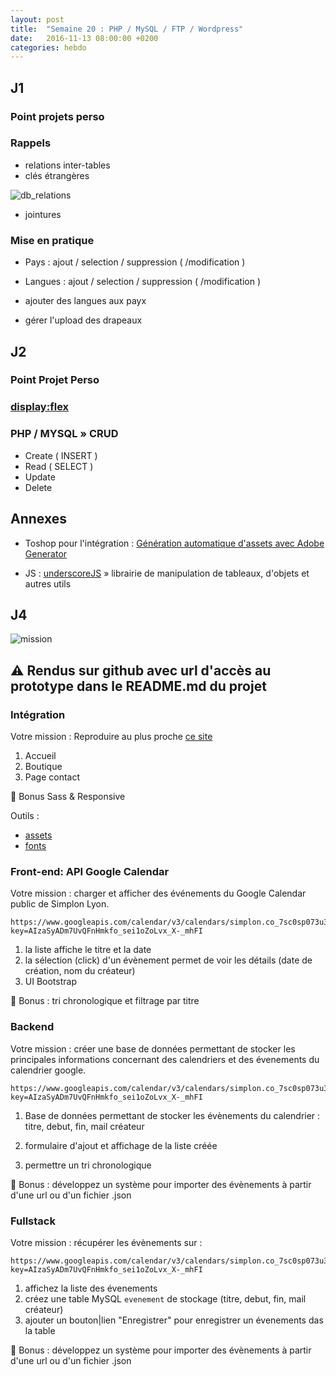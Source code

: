 ```yaml
---
layout: post
title:  "Semaine 20 : PHP / MySQL / FTP / Wordpress"
date:   2016-11-13 08:00:00 +0200
categories: hebdo 
---
```


## J1

### Point projets perso

### Rappels
- relations inter-tables
- clés étrangères

![db_relations](../../../../img/db_relation.jpg)

- jointures

### Mise en pratique

- Pays : ajout / selection / suppression ( /modification )
- Langues : ajout / selection / suppression ( /modification )

- ajouter des langues aux payx
- gérer l'upload des drapeaux


## J2

### Point Projet Perso

### [display:flex](https://ptitim.github.io/Flex/) 

### PHP / MYSQL » CRUD

- Create ( INSERT )
- Read ( SELECT )
- Update
- Delete

## Annexes

- Toshop pour l'intégration : [Génération automatique d'assets avec Adobe Generator](https://helpx.adobe.com/photoshop/using/generate-assets-layers.html)

- JS : [underscoreJS](http://underscorejs.org) » librairie de manipulation de tableaux, d'objets et autres utils 

## J4

![mission](http://s3.amazonaws.com/rapgenius/01-004-Mission_Impossible-TV-fuse-logo.png)

## :warning: Rendus sur github avec url d'accès au prototype dans le README.md du projet

### Intégration

Votre mission : Reproduire au plus proche [ce site](http://fr.wix.com/website-template/view/html/1610?originUrl=http%3A%2F%2Ffr.wix.com%2Fwebsite%2Ftemplates%2Fhtml%2Fonline-store%2F1&bookName=&galleryDocIndex=6&category=online-store&viewMode=desktop)

1. Accueil
2. Boutique
3. Page contact

:cherries: Bonus Sass & Responsive

Outils :
- [assets]()
- [fonts](https://fonts.google.com)

### Front-end: API Google Calendar

Votre mission : charger et afficher des événements du Google Calendar public de Simplon Lyon.

```
https://www.googleapis.com/calendar/v3/calendars/simplon.co_7sc0sp073u3svukpopmhob9fmg%40group.calendar.google.com/events?key=AIzaSyADm7UvQFnHmkfo_sei1oZoLvx_X-_mhFI
```

1. la liste affiche le titre et la date 
2. la sélection (click) d'un évènement permet de voir les détails (date de création, nom du créateur)
3. UI Bootstrap

:cherries: Bonus : tri chronologique et filtrage par titre

### Backend

Votre mission : créer une base de données permettant de stocker les principales informations concernant des calendriers et des évenements du calendrier google.

```
https://www.googleapis.com/calendar/v3/calendars/simplon.co_7sc0sp073u3svukpopmhob9fmg%40group.calendar.google.com/events?key=AIzaSyADm7UvQFnHmkfo_sei1oZoLvx_X-_mhFI
```

1. Base de données permettant de stocker les évènements du calendrier : titre, debut, fin, mail créateur 

2. formulaire d'ajout et affichage de la liste créée

3. permettre un tri chronologique

:cherries: Bonus : développez un système pour importer des évènements à partir d'une url ou d'un fichier .json
 
  
### Fullstack

Votre mission : récupérer les évènements sur :  
  
```
https://www.googleapis.com/calendar/v3/calendars/simplon.co_7sc0sp073u3svukpopmhob9fmg%40group.calendar.google.com/events?key=AIzaSyADm7UvQFnHmkfo_sei1oZoLvx_X-_mhFI
```
1. affichez la liste des évenements
2. créez une table MySQL `evenement` de stockage (titre, debut, fin, mail créateur)
3. ajouter un bouton|lien "Enregistrer" pour enregistrer un évenements das la table

:cherries: Bonus : développez un système pour importer des évènements à partir d'une url ou d'un fichier .json

 